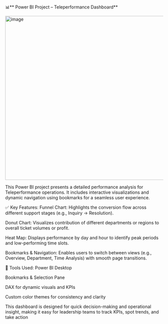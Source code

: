 📊** Power BI Project – Teleperformance Dashboard**

<img width="524" alt="image" src="https://github.com/user-attachments/assets/658881e3-092a-477f-a6cd-1f6c1446bd7e" />


This Power BI project presents a detailed performance analysis for Teleperformance operations. It includes interactive visualizations and dynamic navigation using bookmarks for a seamless user experience.

✅ Key Features:
Funnel Chart: Highlights the conversion flow across different support stages (e.g., Inquiry → Resolution).

Donut Chart: Visualizes contribution of different departments or regions to overall ticket volumes or profit.

Heat Map: Displays performance by day and hour to identify peak periods and low-performing time slots.

Bookmarks & Navigation: Enables users to switch between views (e.g., Overview, Department, Time Analysis) with smooth page transitions.

🧩 Tools Used:
Power BI Desktop

Bookmarks & Selection Pane

DAX for dynamic visuals and KPIs

Custom color themes for consistency and clarity

This dashboard is designed for quick decision-making and operational insight, making it easy for leadership teams to track KPIs, spot trends, and take action
